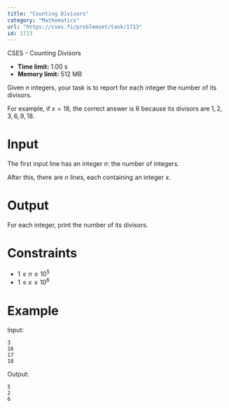```yaml
---
title: "Counting Divisors"
category: "Mathematics"
url: "https://cses.fi/problemset/task/1713"
id: 1713
---
```


CSES - Counting Divisors

  * **Time limit:** 1.00 s
  * **Memory limit:** 512 MB

Given $n$ integers, your task is to report for each integer the number of its
divisors.

For example, if $x=18$, the correct answer is $6$ because its divisors are
$1,2,3,6,9,18$.

# Input

The first input line has an integer $n$: the number of integers.

After this, there are $n$ lines, each containing an integer $x$.

# Output

For each integer, print the number of its divisors.

# Constraints

  * $1 \le n \le 10^5$
  * $1 \le x \le 10^6$

# Example

Input:

    
    
    3
    16
    17
    18
    

Output:

    
    
    5
    2
    6
    

